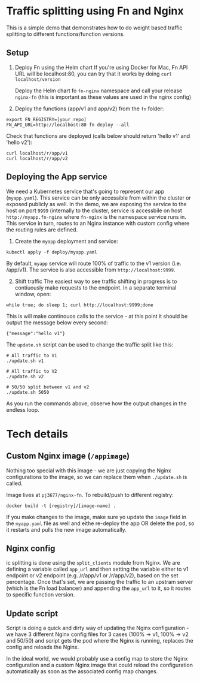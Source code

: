 # Traffic splitting using Fn and Nginx

This is a simple demo that demonstrates how to do weight based traffic splitting to different functions/function versions.

## Setup

1.  Deploy Fn using the Helm chart
    If you're using Docker for Mac, Fn API URL will be localhost:80, you can try that it works by doing `curl localhost/version`

    Deploy the Helm chart fo `fn-nginx` namespace and call your release `nginx-fn` (this is important as these values are used in the nginx config)

2.  Deploy the functions (app/v1 and app/v2) from the `fn` folder:

```
export FN_REGISTRY=[your_repo]
FN_API_URL=http://localhost:80 fn deploy --all
```

Check that functions are deployed (calls below should return 'hello v1' and 'hello v2'):

```
curl localhost/r/app/v1
curl localhost/r/app/v2
```

## Deploying the App service

We need a Kubernetes service that's going to represent our app (`myapp.yaml`). This service can be only accessible from within the cluster or exposed publicly as well. In the demo, we are exposing the service to the host on port `9999` (internally to the cluster, service is accessbile on host `http://myapp.fn-nginx` where `fn-nginx` is the namespace service runs in. This service in turn, routes to an Nginx instance with custom config where the routing rules are defined.

1.  Create the `myapp` deployment and service:

```
kubectl apply -f deploy/myapp.yaml
```

By default, `myapp` service will route 100% of traffic to the v1 version (i.e. /app/v1). The service is also accessible from `http://localhost:9999`.

2.  Shift traffic
    The easiest way to see traffic shifting in progress is to contiuously make requests to the endpoint. In a separate terminal window, open:

```
while true; do sleep 1; curl http://localhost:9999;done
```

This is will make continouos calls to the service - at this point it should be output the message below every second:

```
{"message":"hello v1"}
```

The `update.sh` script can be used to change the traffic split like this:

```
# All traffic to V1
./update.sh v1

# All traffic to V2
./update.sh v2

# 50/50 split between v1 and v2
./update.sh 5050
```

As you run the commands above, observe how the output changes in the endless loop.

# Tech details

## Custom Nginx image (`/appimage`)

Nothing too special with this image - we are just copying the Nginx configurations to the image, so we can replace them when `./update.sh` is called.

Image lives at `pj3677/nginx-fn`. To rebuild/push to different registry:

```
docker build -t [registry]/[image-name] .
```

If you make changes to the image, make sure yo update the `image` field in the `myapp.yaml` file as well and eithe re-deploy the app OR delete the pod, so it restarts and pulls the new image automatically.

## Nginx config

ic splitting is done using the `split_clients` module from Nginx. We are defining a variable called `app_url` and then setting the variable either to v1 endpoint or v2 endpoint (e.g. /r/app/v1 or /r/app/v2), based on the set percentage. Once that's set, we are passing the traffic to an upstram server (which is the Fn load balancer) and appending the `app_url` to it, so it routes to specific function version.

## Update script

Script is doing a quick and dirty way of updating the Nginx configuration - we have 3 different Nginx config files for 3 cases (100% -> v1, 100% -> v2 and 50/50) and script gets the pod where the Nginx is running, replaces the config and reloads the Nginx.

In the ideal world, we would probably use a config map to store the Nginx configuration and a custom Nginx image that could reload the configuration automatically as soon as the associated config map changes.

